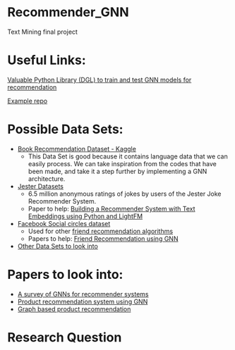 # Recommender_GNN
 Text Mining final project

# Useful Links:
[Valuable Python Library (DGL) to train and test GNN models for recommendation](https://docs.dgl.ai/)

[Example repo](https://github.com/je-dbl/GNN-RecSys)


# Possible Data Sets:
- [Book Recommendation Dataset - Kaggle](https://www.kaggle.com/datasets/arashnic/book-recommendation-dataset?select=classicRec.png)
   - This Data Set is good because it contains language data that we can easily process. We can take inspiration from the codes that have been made, and take it a step further by implementing a GNN architecture.
- [Jester Datasets](https://eigentaste.berkeley.edu/dataset/)
   - 6.5 million anonymous ratings of jokes by users of the Jester Joke Recommender System.
   - Paper to help: [Building a Recommender System with Text Embeddings using Python and LightFM](https://medium.com/@r.kosse/building-a-embedding-recommender-system-with-python-and-lightfm-e18b3df16e88)
- [Facebook Social circles dataset](http://snap.stanford.edu/data/ego-Facebook.html)
   - Used for other [friend recommendation algorithms](https://medium.com/stanford-cs224w/friend-recommendation-using-graphsage-ffcda2aaf8d6)
   - Papers to help: [Friend Recommendation using GNN](https://dl.acm.org/doi/pdf/10.1145/3442381.3450120)
- [Other Data Sets to look into](https://cseweb.ucsd.edu/~jmcauley/datasets.html)

# Papers to look into:
- [A survey of GNNs for recommender systems](https://arxiv.org/pdf/2109.12843.pdf)
- [Product recommendation system using GNN](https://ceur-ws.org/Vol-3426/paper15.pdf)
- [Graph based product recommendation](https://nhtsai.github.io/graph-rec/)


# Research Question
